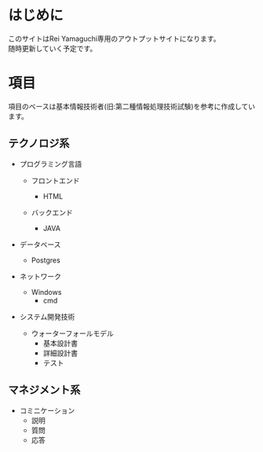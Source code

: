 # はじめに

このサイトはRei Yamaguchi専用のアウトプットサイトになります。  
随時更新していく予定です。

# 項目

項目のベースは基本情報技術者(旧:第二種情報処理技術試験)を参考に作成しています。

## テクノロジ系

- プログラミング言語
    - フロントエンド
        - HTML
   
    - バックエンド
        - JAVA

- データベース
    - Postgres

- ネットワーク
    - Windows
        - cmd

- システム開発技術
    - ウォーターフォールモデル
        - 基本設計書
        - 詳細設計書
        - テスト

## マネジメント系

- コミニケーション
  - 説明
  - 質問
  - 応答













